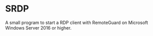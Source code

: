 # SRDP
A small program to start a RDP client with RemoteGuard on Microsoft Windows Server 2016 or higher.
